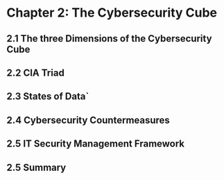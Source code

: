 # Chapter 2: The Cybersecurity Cube
## 2.1 The three Dimensions of the Cybersecurity Cube

## 2.2 CIA Triad

## 2.3 States of Data`

## 2.4 Cybersecurity Countermeasures

## 2.5 IT Security Management Framework

## 2.5 Summary